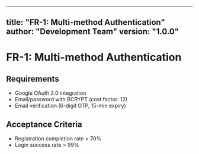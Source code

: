 
---
title: "FR-1: Multi-method Authentication"
author: "Development Team"
version: "1.0.0"
---

# FR-1: Multi-method Authentication

## Requirements
- Google OAuth 2.0 integration
- Email/password with BCRYPT (cost factor: 12)
- Email verification (6-digit OTP, 15-min expiry)

## Acceptance Criteria
- Registration completion rate > 70%
- Login success rate > 99%
